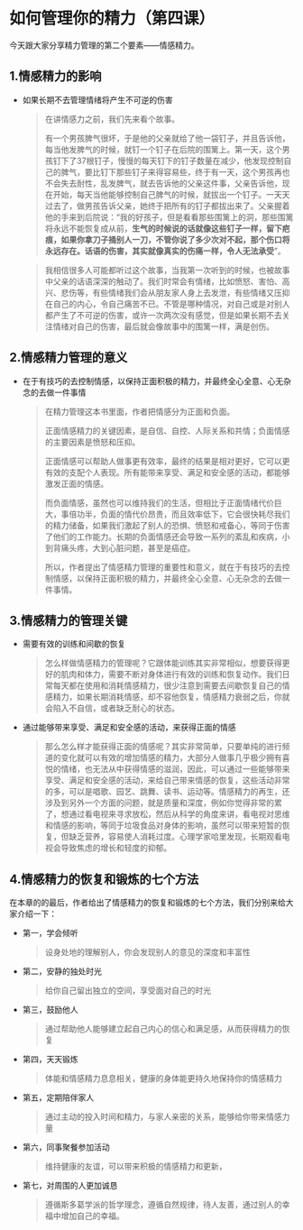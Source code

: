 # 如何管理你的精力（第四课）

今天跟大家分享精力管理的第二个要素——情感精力。

## 1.情感精力的影响

- 如果长期不去管理情绪将产生不可逆的伤害

  >在讲情感力之前，我们先来看个故事。
  >
  >有一个男孩脾气很坏，于是他的父亲就给了他一袋钉子，并且告诉他，每当他发脾气的时候，就钉一个钉子在后院的围篱上。第一天，这个男孩钉下了37根钉子，慢慢的每天钉下的钉子数量在减少，他发现控制自己的脾气，要比钉下那些钉子来得容易些，终于有一天，这个男孩再也不会失去耐性，乱发脾气，就去告诉他的父亲这件事，父亲告诉他，现在开始，每天当他能够控制自己脾气的时候，就拔出一个钉子。一天天过去了，做男孩告诉父亲，她终于把所有的钉子都拔出来了。父亲握着他的手来到后院说：“我的好孩子，但是看看那些围篱上的洞，那些围篱将永远不能恢复成从前，**生气的时候说的话就像这些钉子一样，留下疤痕，如果你拿刀子捅别人一刀，不管你说了多少次对不起，那个伤口将永远存在。话语的伤害，其实就像真实的伤痛一样，令人无法承受**”。

  > 我相信很多人可能都听过这个故事，当我第一次听到的时候，也被故事中父亲的话语深深的触动了。我们时常会有情绪，比如愤怒、害怕、高兴、悲伤等，有些情绪我们会从朋友家人身上去发泄，有些情绪又压抑在自己的内心，令自己痛苦不已。不管是哪种情况，对自己或是对别人都产生了不可逆的伤害，或许一次两次没有感觉，但是如果长期不去关注情绪对自己的伤害，最后就会像故事中的围篱一样，满是创伤。

  

## 2.情感精力管理的意义

* 在于有技巧的去控制情感，以保持正面积极的精力，并最终全心全意、心无杂念的去做一件事情

  >在精力管理这本书里面，作者把情感分为正面和负面。
  >
  >正面情感精力的关键因素，是自信、自控、人际关系和共情；负面情感的主要因素是愤怒和压抑。
  >
  >正面情感可以帮助人做事更有效率，最终的结果是相对更好，它可以更有效的支配个人表现。所有能带来享受、满足和安全感的活动，都能够激发正面的情感。
  >
  >而负面情感，虽然也可以维持我们的生活，但相比于正面情绪代价巨大，事倍功半，负面的情代价昂贵，而且效率低下，它会很快耗尽我们的精力储备，如果我们激起了别人的恐惧、愤怒和戒备心，等同于伤害了他们的工作能力。长期的负面情感还会导致一系列的紊乱和疾病，小到背痛头疼，大到心脏问题，甚至是癌症。
  >
  >所以，作者提出了情感精力管理的重要性和意义，就在于有技巧的去控制情感，以保持正面积极的精力，并最终全心全意、心无杂念的去做一件事情。



## 3.情感精力的管理关键

* 需要有效的训练和间歇的恢复

  > 怎么样做情感精力的管理呢？它跟体能训练其实非常相似，想要获得更好的肌肉和体力，需要不断对身体进行有效的训练和恢复动作。我们日常每天都在使用和消耗情感精力，很少注意到需要去间歇恢复自己的情感精力，如果长期消耗情感，却不容他恢复，情感精力衰弱之后，你就会陷入不自信，或者缺乏耐心的状态。

* 通过能够带来享受、满足和安全感的活动，来获得正面的情感

  > 那么怎么样才能获得正面的情感呢？其实非常简单，只要单纯的进行频道的变化就可以有效的增加情感的精力，大部分人做事几乎极少拥有喜悦的情绪，也无法从中获得情感的滋润，因此，可以通过一些能够带来享受、满足和安全感的活动，来给自己带来情感的恢复，这些活动非常的多，可以是唱歌、园艺、跳舞、读书、运动等。情感精力的再生，还涉及到另外一个方面的问题，就是质量和深度，例如你觉得非常的累了，想通过看电视来寻求放松，然后从科学的角度来讲，看电视对思维和情感的影响，等同于垃圾食品对身体的影响，虽然可以带来短暂的恢复，但缺乏营养，容易使人消耗过度。心理学家哈里发现，长期观看电视会导致焦虑的增长和轻度的抑郁。

## 4.情感精力的恢复和锻炼的七个方法

在本章的的最后，作者给出了情感精力的恢复和锻炼的七个方法，我们分别来给大家介绍一下：

- 第一，学会倾听

  > 设身处地的理解别人，你会发现别人的意见的深度和丰富性

- 第二，安静的独处时光

  > 给你自己留出独立的空间，享受面对自己的时光

- 第三，鼓励他人

  > 通过帮助他人能够建立起自己内心的信心和满足感，从而获得精力的恢复

- 第四，天天锻炼

  > 体能和情感精力息息相关，健康的身体能更持久地保持你的情感精力

- 第五，定期陪伴家人

  > 通过主动的投入时间和精力，与家人亲密的关系，能够给你带来情感力量

- 第六，同事聚餐参加活动

  > 维持健康的友谊，可以带来积极的情感精力和更新，

- 第七，对周围的人更加诚恳

  > 遵循斯多葛学派的哲学理念，遵循自然规律，待人友善，通过别人的幸福中增加自己的幸福。



